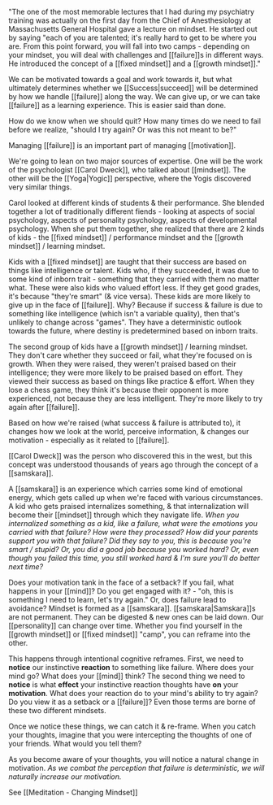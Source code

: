 "The one of the most memorable lectures that I had during my psychiatry training was actually on the first day from the Chief of Anesthesiology at Massachusetts General Hospital gave a lecture on mindset. He started out by saying "each of you are talented; it's really hard to get to be where you are. From this point forward, you will fall into two camps - depending on your mindset, you will deal with challenges and [[failure]]s in different ways. He introduced the concept of a [[fixed mindset]] and a [[growth mindset]]."

We can be motivated towards a goal and work towards it, but what ultimately determines whether we [[Success|succeed]] will be determined by how we handle [[failure]] along the way. We can give up, or we can take [[failure]] as a learning experience. This is easier said than done.

How do we know when we should quit? How many times do we need to fail before we realize, "should I try again? Or was this not meant to be?"

Managing [[failure]] is an important part of managing [[motivation]].

We're going to lean on two major sources of expertise.
One will be the work of the psychologist [[Carol Dweck]], who talked about [[mindset]].
The other will be the [[Yoga|Yogic]] perspective, where the Yogis discovered very similar things.

Carol looked at different kinds of students & their performance. She blended together a lot of traditionally different fiends - looking at aspects of social psychology, aspects of personality psychology, aspects of developmental psychology. When she put them together, she realized that there are 2 kinds of kids - the [[fixed mindset]] / performance mindset and the [[growth mindset]] / learning mindset.

Kids with a [[fixed mindset]] are taught that their success are based on things like intelligence or talent. Kids who, if they succeeded, it was due to some kind of inborn trait - something that they carried with them no matter what. These were also kids who valued effort less. If they get good grades, it's because "they're smart" (& vice versa). These kids are more likely to give up in the face of [[failure]]. Why? Because if success & failure is due to something like intelligence (which isn't a variable quality), then that's unlikely to change across "games". They have a deterministic outlook towards the future, where destiny is predetermined based on inborn traits.

The second group of kids have a [[growth mindset]] / learning mindset. They don't care whether they succeed or fail, what they're focused on is growth. When they were raised, they weren't praised based on their intelligence; they were more likely to be praised based on effort. They viewed their success as based on things like practice & effort. When they lose a chess game, they think it's because their opponent is more experienced, not because they are less intelligent. They're more likely to try again after [[failure]].

Based on how we're raised (what success & failure is attributed to), it changes how we look at the world, perceive information, & changes our motivation - especially as it related to [[failure]].

[[Carol Dweck]] was the person who discovered this in the west, but this concept was understood thousands of years ago through the concept of a [[samskara]].

A [[samskara]] is an experience which carries some kind of emotional energy, which gets called up when we're faced with various circumstances. A kid who gets praised internalizes something, & that internalization will become their [[mindset]] through which they navigate life.
	*When you internalized something as a kid, like a failure, what were the emotions you carried with that failure? How were they processed? How did your parents support you with that failure? Did they say to you, this is because you're smart / stupid? Or, you did a good job because you worked hard? Or, even though you failed this time, you still worked hard & I'm sure you'll do better next time?*

Does your motivation tank in the face of a setback? If you fail, what happens in your [[mind]]? Do you get engaged with it? - "oh, this is something I need to learn, let's try again." Or, does failure lead to avoidance? Mindset is formed as a [[samskara]]. [[samskara|Samskara]]s are not permanent. They can be digested & new ones can be laid down. Our [[personality]] can change over time. Whether you find yourself in the [[growth mindset]] or [[fixed mindset]] "camp", you can reframe into the other.

This happens through intentional cognitive reframes.
First, we need to **notice** our instinctive **reaction** to something like failure. Where does your mind go? What does your [[mind]] think?
The second thing we need to **notice** is what **effect** your instinctive reaction thoughts have **on** your **motivation**. What does your reaction do to your mind's ability to try again? Do you view it as a setback or a [[failure]]? Even those terms are borne of these two different mindsets.

Once we notice these things, we can catch it & re-frame. When you catch your thoughts, imagine that you were intercepting the thoughts of one of your friends. What would you tell them?

As you become aware of your thoughts, you will notice a natural change in motivation.
	*As we combat the perception that failure is deterministic, we will naturally increase our motivation.*

See [[Meditation - Changing Mindset]]